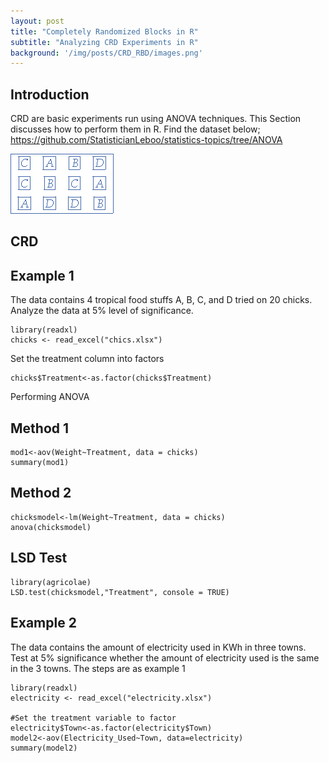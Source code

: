 ```yaml
---
layout: post
title: "Completely Randomized Blocks in R"
subtitle: "Analyzing CRD Experiments in R"
background: '/img/posts/CRD_RBD/images.png'
---
```

## Introduction
CRD are basic experiments run using ANOVA techniques. This Section discusses how to perform them in R.
Find the dataset below;
https://github.com/StatisticianLeboo/statistics-topics/tree/ANOVA

![EXP](/img\posts\CRD_RBD\crd.png)
## CRD 
## Example 1
The data contains 4 tropical food stuffs A, B, C, and D tried on 20 chicks. Analyze the data at 5% level of significance.
```{r}
library(readxl)
chicks <- read_excel("chics.xlsx")
```

Set the treatment column into factors
```{r}
chicks$Treatment<-as.factor(chicks$Treatment)
```
Performing ANOVA
## Method 1
```{r}
mod1<-aov(Weight~Treatment, data = chicks)
summary(mod1)
```

## Method 2
```{r}
chicksmodel<-lm(Weight~Treatment, data = chicks)
anova(chicksmodel)
```
## LSD Test
```{r}
library(agricolae)
LSD.test(chicksmodel,"Treatment", console = TRUE)
```
## Example 2
The data contains the amount of electricity used in KWh in three towns. Test at 5% significance whether the amount of electricity used is the same in the 3 towns.
The steps are as example 1

```{r}
library(readxl)
electricity <- read_excel("electricity.xlsx")

#Set the treatment variable to factor
electricity$Town<-as.factor(electricity$Town)
model2<-aov(Electricity_Used~Town, data=electricity)
summary(model2)
```
